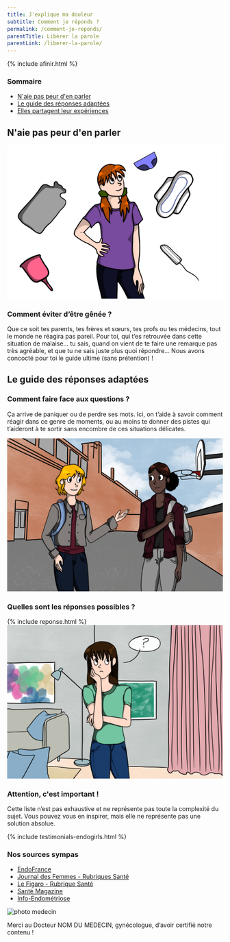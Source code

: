 ```yaml
---
title: J'explique ma douleur
subtitle: Comment je réponds ?
permalink: /comment-je-reponds/
parentTitle: Libérer la parole
parentLink: /liberer-la-parole/
---
```


{% include afinir.html %}
<section class="sources section">
    <div class="container">
        <div class="row">
            <h3>Sommaire</h3>
            <ul class="d-flex flex-column justify-content-lg-between flex-lg-row">
                <li><a href="#sect1">N'aie pas peur d'en parler</a></li>
                <li><a href="#sect2">Le guide des réponses adaptées</a></li>
                <li><a href="#sect3">Elles partagent leur expériences</a></li>
            </ul>
        </div>
    </div>
</section>
<section id="sect1" class="section">
    <div class="container">
        <h2><span>N'aie pas peur d'en parler</span></h2>
        <div class="row d-flex justify-content-lg-between">
            <img class="col-lg-6" src="/assets/images/protections_hygieniques_homepage.png">
            <div class="col-lg-5 d-flex justify-content-center flex-column">
                <h3>Comment éviter d’être gênée ?</h3>
                <p>Que ce soit tes parents, tes frères et sœurs, tes profs ou tes médecins, tout le monde ne réagira pas pareil.
                Pour toi, qui t’es retrouvée dans cette situation de malaise... tu sais, quand on vient de te faire une remarque pas très agréable, et que tu ne sais juste plus quoi répondre... Nous avons concocté pour toi le guide ultime (sans prétention) !</p>
            </div>
        </div>
    </div>
</section>
<section id="sect2" class="section">
    <div class="container">
        <h2><span>Le guide des réponses adaptées</span></h2>
        <div class="row d-flex justify-content-lg-between">
            <div class="col-lg-5 d-flex justify-content-center flex-column">
                <h3>Comment faire face aux questions ?</h3>
                <p>Ça arrive de paniquer ou de perdre ses mots. Ici, on t’aide à savoir comment réagir dans ce genre de moments, ou au moins te donner des pistes qui t’aideront à te sortir sans encombre de ces situations délicates. </p>
            </div>
            <img class="col-lg-6 d-flex justify-content-center flex-column" src="/assets/images/discussion_homepage.png">
        </div>
    </div>
    <div class="container">
    <h3 class="section">Quelles sont les réponses possibles ?</h3>
    {% include reponse.html %}
    </div>
    <div class="container">
        <div class="row d-flex justify-content-lg-between">
            <img class="col-lg-6" src="/assets/images/interrogation_homepage.jpg">
            <div class="col-lg-5 d-flex justify-content-center flex-column">
                <h3>Attention, c'est important !</h3>
                <p>Cette liste n’est pas exhaustive et ne représente pas toute la complexité du sujet. Vous pouvez vous en inspirer, mais elle ne représente pas une solution absolue.</p>
            </div>
        </div>
    </div> 
</section>
<section class="section">
    {% include testimonials-endogirls.html %}
</section>
<section class="sources section">
    <div class="container">
        <div class="row">
            <h3>Nos sources sympas</h3>
            <ul class="d-flex flex-column justify-content-lg-between flex-lg-row">
                <li><a href="#">EndoFrance</a></li>
                <li><a href="#">Journal des Femmes - Rubriques Santé</a></li>
                <li><a href="#">Le Figaro - Rubrique Santé</a></li>
                <li><a href="#">Santé Magazine</a></li>
                <li><a href="#">Info-Endométriose</a></li>
            </ul>
            <div class="d-flex">
                <img src="#" alt="photo medecin" class="mr-1">
                <p>Merci au Docteur NOM DU MEDECIN, gynécologue, d’avoir certifié notre contenu !</p>
            </div>
        </div>
    </div>
</section>